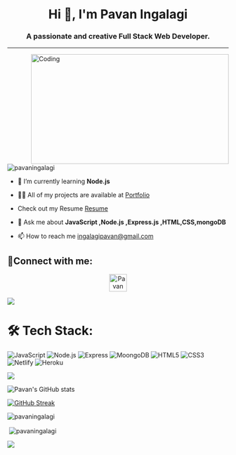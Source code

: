 <!-- # GitHub Profile Analyser

## Maximum Marks - 10

```

✅ Linkedin to be present in ReadMe - 1 mark
✅ Links are working in Readme - 1 mark
✅ Profile description should be present - 1 mark
✅ At least 50 followers should be present - 1 mark
✅ Address should be present - 1 mark
✅ Portfolio link should be present in Profile Section(deployed on github.io) - 1 mark
✅ Minimum 3 Pinned Repositories to be present - 1 mark
✅ Pinned Repos have description - 1 mark
✅ Portfolio link is present in ReadMe & is the same as the deployed link in the Profile Section - 1 mark
✅ All Links in readme are updated and working - 1 mark

```

#### General guidelines

- The system on cp.masaischool.com may take between 1-20 minutes for responding,
- We request you to not just submit it last minute
- Try to keep one submission at a time -->

<h1 align="center" >Hi 👋, I'm Pavan Ingalagi</h1>
<h3 align="center" >A passionate and creative Full Stack Web Developer.</h3>
<hr>
<img align="right" alt="Coding" width="450" height="250" src="https://camo.githubusercontent.com/8ba1e66bcfa048214cf17f235c341742347c9c248831d044aa888acbeec89502/68747470733a2f2f63646e2e6472696262626c652e636f6d2f75736572732f313239323637372f73637265656e73686f74732f363133393136372f6d656469612f66636637666430633631396262383737303635333330373932343039313566332e676966">

<!-- profile visit section -->
<p align="left"> <img src="https://komarev.com/ghpvc/?username=pavaningalagi&label=Profile%20views&color=0e75b6&style=flat" alt="pavaningalagi" /></p>


<!-- About Me section -->

- 🌱 I’m currently learning **Node.js**

- 👨‍💻 All of my projects are available at [Portfolio](https://pavaningalagi.github.io/)

- Check out my Resume [Resume](https://drive.google.com/file/d/1EFyDOQnBuZ8qzpgii6FlJOQq3IgRJ00R/view?usp=share_link)

- 💬 Ask me about **JavaScript ,Node.js ,Express.js ,HTML,CSS,mongoDB**

- 📫 How to reach me [ingalagipavan@gmail.com](https://mailto:ingalagipavan@gmail.com)




<!-- contact section -->
<h2 align="left">📱Connect with me:</h2>
<p align="center">
<a href="https://www.linkedin.com/in/pavaningalagi" target="blank"><img align="center" src="https://raw.githubusercontent.com/rahuldkjain/github-profile-readme-generator/master/src/images/icons/Social/linked-in-alt.svg" alt="Pavan Ingalagi" height="40" width="40" /></a>
</p>
<img src="https://raw.githubusercontent.com/andreasbm/readme/master/assets/lines/colored.png">




<!-- Language section -->

# 🛠 Tech Stack:
![JavaScript](https://img.shields.io/badge/JavaScript-F7DF1E?style=for-the-badge&logo=javascript&logoColor=black) ![Node.js](https://img.shields.io/badge/Node.js-43853D?style=for-the-badge&logo=node.js&logoColor=white) ![Express](https://img.shields.io/badge/Express.js-404D59?style=for-the-badge) ![MoongoDB](https://img.shields.io/badge/MongoDB-4EA94B?style=for-the-badge&logo=mongodb&logoColor=white) ![HTML5](https://img.shields.io/badge/html5-%23E34F26.svg?style=for-the-badge&logo=html5&logoColor=white) ![CSS3](https://img.shields.io/badge/css3-%231572B6.svg?style=for-the-badge&logo=css3&logoColor=white) ![Netlify](https://img.shields.io/badge/Netlify-00C7B7?style=for-the-badge&logo=netlify&logoColor=white) ![Heroku](https://img.shields.io/badge/Heroku-430098?style=for-the-badge&logo=heroku&logoColor=white)

<img src="https://raw.githubusercontent.com/andreasbm/readme/master/assets/lines/colored.png">

<p></p>

<!-- Bottom 3 statatics  -->
![Pavan's GitHub stats](https://github-readme-stats.vercel.app/api?username=pavaningalagi&show_icons=true&theme=dark&count_private=true)

[![GitHub Streak](https://github-readme-streak-stats.herokuapp.com/?user=pavaningalagi&theme=neon-dark)](https://git.io/streak-stats)

<p><img align="center" src="https://github-readme-stats.vercel.app/api/top-langs?username=pavaningalagi&show_icons=true&locale=en&layout=compact&theme=dark" alt="pavaningalagi" /></p>

<p>&nbsp;<img align="center" src="https://github-readme-stats.vercel.app/api?username=pavaningalagi&show_icons=true&locale=en&layout=compact&theme=dark" alt="pavaningalagi" /></p>

<img src="https://raw.githubusercontent.com/andreasbm/readme/master/assets/lines/colored.png">
